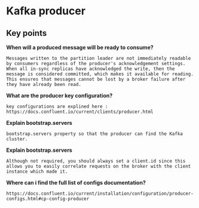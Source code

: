 # Kafka producer

## Key points

**When will a produced message will be ready to consume?**

    Messages written to the partition leader are not immediately readable by consumers regardless of the producer's acknowledgement settings.
    When all in-sync replicas have acknowledged the write, then the message is considered committed, which makes it available for reading.
    This ensures that messages cannot be lost by a broker failure after they have already been read.

**What are the producer key configuration?**

    key configurations are explined here : https://docs.confluent.io/current/clients/producer.html

**Explain bootstrap.servers**

    bootstrap.servers property so that the producer can find the Kafka cluster.

**Explain bootstrap.servers**

    Although not required, you should always set a client.id since this allows you to easily correlate requests on the broker with the client instance which made it.

**Where can i find the full list of configs documentation?**

    https://docs.confluent.io/current/installation/configuration/producer-configs.html#cp-config-producer


